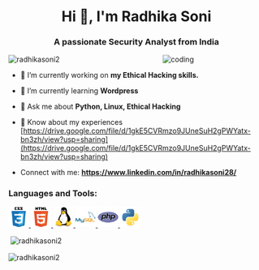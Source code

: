 <h1 align="center">Hi 👋, I'm Radhika Soni</h1>
<h3 align="center">A passionate Security Analyst from India</h3>

<img align ="right" alt="coding" width = "200" src ="https://media.tenor.com/iviIq2uXz-kAAAAi/work-office.gif">

<p align="left"> <img src="https://komarev.com/ghpvc/?username=radhikasoni2&label=Profile%20views&color=0e75b6&style=flat"alt="radhikasoni2" /> </p>

- 🔭 I’m currently working on **my Ethical Hacking skills.**

- 🌱 I’m currently learning **Wordpress**

- 💬 Ask me about **Python, Linux, Ethical Hacking**

- 📄 Know about my experiences [https://drive.google.com/file/d/1gkE5CVRmzo9JUneSuH2gPWYatx-bn3zh/view?usp=sharing](https://drive.google.com/file/d/1gkE5CVRmzo9JUneSuH2gPWYatx-bn3zh/view?usp=sharing)

- Connect with me: **https://www.linkedin.com/in/radhikasoni28/**

<h3 align="left" Connect with me:</h3>
<p align="left" src ="https://www.linkedin.com/in/radhikasoni28/">
</p>

</p>

<h3 align="left">Languages and Tools:</h3>
<p align="left"> <a href="https://www.w3schools.com/css/" target="_blank" rel="noreferrer"> <img src="https://raw.githubusercontent.com/devicons/devicon/master/icons/css3/css3-original-wordmark.svg" alt="css3" width="40" height="40"/> </a> <a href="https://www.w3.org/html/" target="_blank" rel="noreferrer"> <img src="https://raw.githubusercontent.com/devicons/devicon/master/icons/html5/html5-original-wordmark.svg" alt="html5" width="40" height="40"/> </a> <a href="https://www.linux.org/" target="_blank" rel="noreferrer"> <img src="https://raw.githubusercontent.com/devicons/devicon/master/icons/linux/linux-original.svg" alt="linux" width="40" height="40"/> </a> <a href="https://www.mysql.com/" target="_blank" rel="noreferrer"> <img src="https://raw.githubusercontent.com/devicons/devicon/master/icons/mysql/mysql-original-wordmark.svg" alt="mysql" width="40" height="40"/> </a> <a href="https://www.php.net" target="_blank" rel="noreferrer"> <img src="https://raw.githubusercontent.com/devicons/devicon/master/icons/php/php-original.svg" alt="php" width="40" height="40"/> </a> <a href="https://www.python.org" target="_blank" rel="noreferrer"> <img src="https://raw.githubusercontent.com/devicons/devicon/master/icons/python/python-original.svg" alt="python" width="40" height="40"/> </a> </p>

<p>&nbsp;<img align="center" src="https://github-readme-stats.vercel.app/api?username=radhikasoni2&show_icons=true&locale=en" alt="radhikasoni2" /></p>

<p><img align="center" src="https://github-readme-streak-stats.herokuapp.com/?user=radhikasoni2&" alt="radhikasoni2" /></p>

